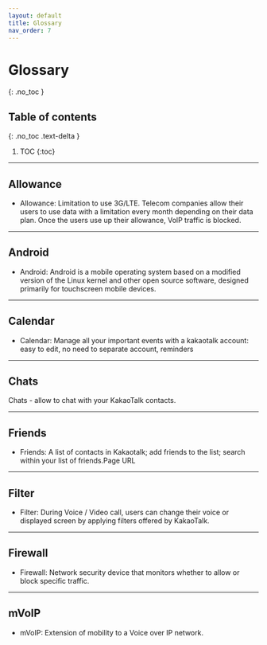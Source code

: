```yaml
---
layout: default
title: Glossary
nav_order: 7
---
```


# Glossary
{: .no_toc }


## Table of contents
{: .no_toc .text-delta }

1. TOC
{:toc}

---

## Allowance
- Allowance: Limitation to use 3G/LTE. Telecom companies allow their users to use data with a limitation every month depending on their data plan. Once the users use up their allowance, VolP traffic is blocked.

---

## Android
- Android: Android is a mobile operating system based on a modified version of the Linux kernel and other open source software, designed primarily for touchscreen mobile devices.

---

## Calendar
- Calendar: Manage all your important events with a kakaotalk account: easy to edit, no need to separate account, reminders

---

## Chats
Chats - allow to chat with your KakaoTalk contacts.

---

## Friends
- Friends: A list of contacts in Kakaotalk; add friends to the list; search within your list of friends.Page URL

---

## Filter
- Filter: During Voice / Video call, users can change their voice or displayed screen by applying filters offered by KakaoTalk.

---

## Firewall
- Firewall: Network security device that monitors whether to allow or block specific traffic.

---

## mVoIP
- mVoIP: Extension of mobility to a Voice over IP network.

